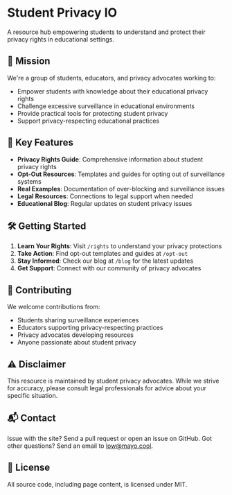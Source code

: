 # Student Privacy IO

A resource hub empowering students to understand and protect their privacy rights in educational settings.

## 🎯 Mission

We're a group of students, educators, and privacy advocates working to:
- Empower students with knowledge about their educational privacy rights
- Challenge excessive surveillance in educational environments
- Provide practical tools for protecting student privacy
- Support privacy-respecting educational practices

## 🚀 Key Features

- **Privacy Rights Guide**: Comprehensive information about student privacy rights
- **Opt-Out Resources**: Templates and guides for opting out of surveillance systems
- **Real Examples**: Documentation of over-blocking and surveillance issues
- **Legal Resources**: Connections to legal support when needed
- **Educational Blog**: Regular updates on student privacy issues

## 🛠️ Getting Started

1. **Learn Your Rights**: Visit `/rights` to understand your privacy protections
2. **Take Action**: Find opt-out templates and guides at `/opt-out`
3. **Stay Informed**: Check our blog at `/blog` for the latest updates
4. **Get Support**: Connect with our community of privacy advocates

## 🤝 Contributing

We welcome contributions from:
- Students sharing surveillance experiences
- Educators supporting privacy-respecting practices
- Privacy advocates developing resources
- Anyone passionate about student privacy

## ⚠️ Disclaimer

This resource is maintained by student privacy advocates. While we strive for accuracy, please consult legal professionals for advice about your specific situation.

## 📬 Contact

Issue with the site? Send a pull request or open an issue on GitHub.
Got other questions? Send an email to [low@mayo.cool](mailto:low@mayo.cool). 

## 📜 License

All source code, including page content, is licensed under MIT.

